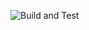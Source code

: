 ![Build and Test](https://github.com/SWeidlinger/CICD-Microservices/actions/workflows/go.yml/badge.svg)
